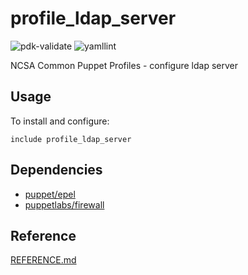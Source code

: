 # profile_ldap_server

![pdk-validate](https://github.com/ncsa/puppet-profile_ldap_server/workflows/pdk-validate/badge.svg)
![yamllint](https://github.com/ncsa/puppet-profile_ldap_server/workflows/yamllint/badge.svg)

NCSA Common Puppet Profiles - configure ldap server

## Usage

To install and configure:

```puppet
include profile_ldap_server
```


## Dependencies

- [puppet/epel](https://forge.puppet.com/modules/puppet/epel)
- [puppetlabs/firewall](https://forge.puppet.com/modules/puppetlabs/firewall)

## Reference

[REFERENCE.md](REFERENCE.md)


